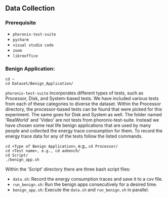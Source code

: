 ## Data Collection
### Prerequisite
* `phoronix-test-suite`
* `pycharm`
* `visual studio code`
* `zoom`
* `libreoffice`

### Benign Application:
`cd ~`<br/>
`cd Dataset/Benign_Application/`<br/>

`phoronix-test-suite` incorporates different types of tests, such as Processor, Disk, and System-based tests. We have included various tests from each of these categories to diverse the dataset. Within the Processor directory, the processor-based tests can be found that were picked for this experiment. The same goes for Disk and System as well. The folder named 'RealWorld' and 'Video' are not tests from phoronix-test-suite. Instead we have chosen some real life benign applications that are used by many people and collected the energy trace consumption for them. To record the energy trace data for any of the tests follow the listed commands.

`cd <Type of Benign Application>`, e.g., `cd Processor/`<br/>
`cd <Test name>, e.g., cd aobench/`<br/>
`cd Script/`<br/>
`./benign_app.sh`<br/>


Within the 'Script\' directory there are three bash script files:
* `data.sh`: Record the energy consumption traces and save it to a csv file.
*  `run_benign.sh`: Run the benign apps consecutively for a desired time.
*  `benign_app.sh`: Execute the `data.sh` and `run_benign.sh` in parallel.
